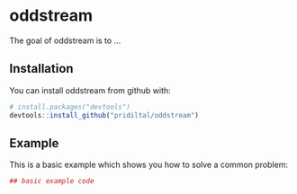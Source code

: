 
<!-- README.md is generated from README.Rmd. Please edit that file -->
oddstream
=========

The goal of oddstream is to ...

Installation
------------

You can install oddstream from github with:

``` r
# install.packages("devtools")
devtools::install_github("pridiltal/oddstream")
```

Example
-------

This is a basic example which shows you how to solve a common problem:

``` r
## basic example code
```
